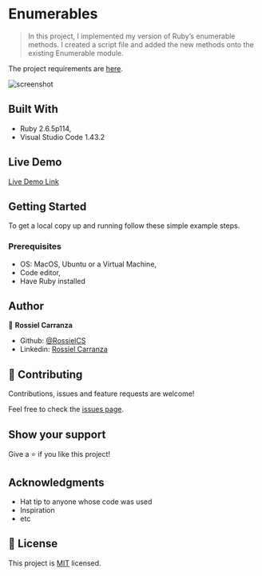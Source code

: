 # Enumerables
> In this project, I implemented my version of Ruby’s enumerable methods.
I created a script file and added the new methods onto the existing Enumerable module.

The project requirements are [here](https://www.theodinproject.com/courses/ruby-programming/lessons/advanced-building-blocks#project-2-enumerable-methods).

![screenshot](./app_screenshot.png)

## Built With

- Ruby 2.6.5p114,
- Visual Studio Code 1.43.2

## Live Demo

[Live Demo Link](https://repl.it/@RossielCarranza/Enumerables)


## Getting Started

To get a local copy up and running follow these simple example steps.

### Prerequisites

- OS: MacOS, Ubuntu or a Virtual Machine,
- Code editor,
- Have Ruby installed


## Author

👤 **Rossiel Carranza**

- Github: [@RossielCS](https://github.com/RossielCS)
- Linkedin: [Rossiel Carranza](https://www.linkedin.com/in/rossiel-carranza-1666b11a1/)


## 🤝 Contributing

Contributions, issues and feature requests are welcome!

Feel free to check the [issues page](issues/).

## Show your support

Give a ⭐️ if you like this project!

## Acknowledgments

- Hat tip to anyone whose code was used
- Inspiration
- etc

## 📝 License

This project is [MIT](lic.url) licensed.
